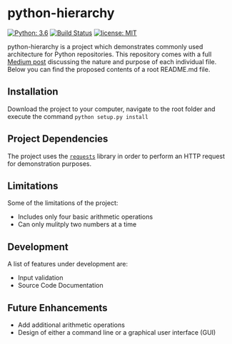 # python-hierarchy

[![Python: 3.6](https://img.shields.io/badge/Python-3.6-blue.svg)](#)
[![Build Status](https://travis-ci.org/GeorgiosGoniotakis/python-hierarchy.svg?branch=master)](https://travis-ci.org/GeorgiosGoniotakis/python-hierarchy)
[![license: MIT](https://img.shields.io/badge/license-MIT-orange.svg)](https://opensource.org/licenses/MIT)

python-hierarchy is a project which demonstrates commonly used architecture for Python repositories. This repository comes with a full [Medium post](https://medium.com/@GeorgiosGoniotakis/python-repository-structure-5015655cb9a7) discussing the nature and purpose of each individual file. Below you can find the proposed contents of a root README.md file.

## Installation

Download the project to your computer, navigate to the root folder and execute the command `python setup.py install`

## Project Dependencies

The project uses the [`requests`](https://github.com/requests/requests) library in order to perform an HTTP request for demonstration purposes.

## Limitations

Some of the limitations of the project:
- Includes only four basic arithmetic operations
- Can only mulitply two numbers at a time

## Development

A list of features under development are:
- Input validation
- Source Code Documentation

## Future Enhancements

- Add additional arithmetic operations
- Design of either a command line or a graphical user interface (GUI)







